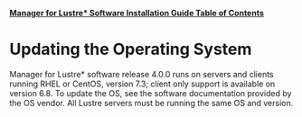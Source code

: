 [**Manager for Lustre\* Software Installation Guide Table of Contents**](ig_TOC.md)
# Updating the Operating System

Manager for Lustre\* software release 4.0.0 runs on servers and
clients running RHEL or CentOS, version 7.3; client only support is
available on version 6.8. To update the OS, see the software
documentation provided by the OS vendor. All Lustre servers must be
running the same OS and version.